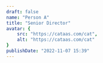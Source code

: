 ```yaml
---
draft: false
name: "Person A"
title: "Senior Director"
avatar: {
    src: "https://cataas.com/cat",
    alt: "https://cataas.com/cat"
}
publishDate: "2022-11-07 15:39"
---
```

